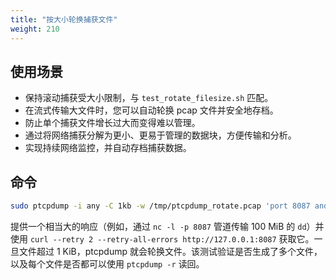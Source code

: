```yaml
---
title: "按大小轮换捕获文件"
weight: 210
---
```


## 使用场景

- 保持滚动捕获受大小限制，与 `test_rotate_filesize.sh` 匹配。
- 在流式传输大文件时，您可以自动轮换 pcap 文件并安全地存档。
- 防止单个捕获文件增长过大而变得难以管理。
- 通过将网络捕获分解为更小、更易于管理的数据块，方便传输和分析。
- 实现持续网络监控，并自动存档捕获数据。

## 命令

```bash
sudo ptcpdump -i any -C 1kb -w /tmp/ptcpdump_rotate.pcap 'port 8087 and host 127.0.0.1'
```

提供一个相当大的响应（例如，通过 `nc -l -p 8087` 管道传输 100 MiB 的 `dd`）并使用 `curl --retry 2 --retry-all-errors http://127.0.0.1:8087` 获取它。一旦文件超过 1 KiB，ptcpdump 就会轮换文件。该测试验证是否生成了多个文件，以及每个文件是否都可以使用 `ptcpdump -r` 读回。